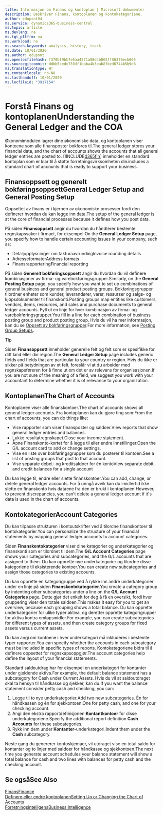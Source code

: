 ```yaml
---
title: Informasjon om Finans og kontoplan | Microsoft dokumenter
description: Beskriver Finans, kontoplanen og kontokategoriene.
author: edupont04
ms.service: dynamics365-business-central
ms.topic: article
ms.devlang: na
ms.tgt_pltfrm: na
ms.workload: na
ms.search.keywords: analysis, history, track
ms.date: 10/01/2020
ms.author: edupont
ms.openlocfilehash: f370bf9bb7e6aa4571a88d4b868ff86376ecb605
ms.sourcegitcommit: ddbb5cede750df1baba4b3eab8fbed6744b5b9d6
ms.translationtype: HT
ms.contentlocale: nb-NO
ms.lasthandoff: 10/01/2020
ms.locfileid: "3917154"
---
```

# <a name="understanding-the-general-ledger-and-the-coa"></a><span data-ttu-id="b55f0-103">Forstå Finans og kontoplanen</span><span class="sxs-lookup"><span data-stu-id="b55f0-103">Understanding the General Ledger and the COA</span></span>

<span data-ttu-id="b55f0-104">Økonomimodulen lagrer dine økonomiske data, og kontoplanen viser kontoene som alle finansposter bokføres til.</span><span class="sxs-lookup"><span data-stu-id="b55f0-104">The general ledger stores your financial data, and the chart of accounts shows the accounts that all general ledger entries are posted to.</span></span> [!INCLUDE[d365fin](includes/d365fin_md.md)] <span data-ttu-id="b55f0-105">inneholder en standard kontoplan som er klar til å støtte forretningsvirksomheten din.</span><span class="sxs-lookup"><span data-stu-id="b55f0-105">includes a standard chart of accounts that is ready to support your business.</span></span>

## <a name="general-ledger-setup-and-general-posting-setup"></a><span data-ttu-id="b55f0-106">Finansoppsett og generelt bokføringsoppsett</span><span class="sxs-lookup"><span data-stu-id="b55f0-106">General Ledger Setup and General Posting Setup</span></span>

<span data-ttu-id="b55f0-107">Oppsettet av finans er i kjernen av økonomiske prosesser fordi den definerer hvordan du kan legge inn data.</span><span class="sxs-lookup"><span data-stu-id="b55f0-107">The setup of the general ledger is at the core of financial processes because it defines how you post data.</span></span>  

<span data-ttu-id="b55f0-108">På siden **Finansoppsett** angir du hvordan du håndterer bestemte regnskapssaker i firmaet, for eksempel:</span><span class="sxs-lookup"><span data-stu-id="b55f0-108">On the **General Ledger Setup** page, you specify how to handle certain accounting issues in your company, such as:</span></span>  

* <span data-ttu-id="b55f0-109">Detaljopplysninger om fakturaavrunding</span><span class="sxs-lookup"><span data-stu-id="b55f0-109">Invoice rounding details</span></span>  
* <span data-ttu-id="b55f0-110">Adresseformater</span><span class="sxs-lookup"><span data-stu-id="b55f0-110">Address formats</span></span>  
* <span data-ttu-id="b55f0-111">Finansrapportering</span><span class="sxs-lookup"><span data-stu-id="b55f0-111">Financial reporting</span></span>  

<span data-ttu-id="b55f0-112">På siden **Generelt bokføringsoppsett** angir du hvordan du vil definere kombinasjoner av firma- og varebokføringsgrupper.</span><span class="sxs-lookup"><span data-stu-id="b55f0-112">Similarly, on the **General Posting Setup** page, you specify how you want to set up combinations of general business and general product posting groups.</span></span> <span data-ttu-id="b55f0-113">Bokføringsgrupper tilordner enheter som kunder, leverandører, varer, ressurser og salgs- og kjøpsdokumenter til finanskonti.</span><span class="sxs-lookup"><span data-stu-id="b55f0-113">Posting groups map entities like customers, vendors, items, resources, and sales and purchase documents to general ledger accounts.</span></span> <span data-ttu-id="b55f0-114">Fyll ut en linje for hver kombinasjon av firma- og varebokføringsgrupper.</span><span class="sxs-lookup"><span data-stu-id="b55f0-114">You fill in a line for each combination of business posting group and product posting group.</span></span> <span data-ttu-id="b55f0-115">Hvis du vil ha mer informasjon, kan du se [Oppsett av bokføringsgrupper](finance-posting-groups.md).</span><span class="sxs-lookup"><span data-stu-id="b55f0-115">For more information, see [Posting Group Setups](finance-posting-groups.md).</span></span>  

> [!TIP]
> <span data-ttu-id="b55f0-116">Siden **Finansoppsett** inneholder generelle felt og felt som er spesifikke for ditt land eller din region.</span><span class="sxs-lookup"><span data-stu-id="b55f0-116">The **General Ledger Setup** page includes generic fields and fields that are particular to your country or region.</span></span> <span data-ttu-id="b55f0-117">Hvis du ikke er sikker på betydningen av et felt, foreslår vi at du arbeider med regnskapsføreren for å finne ut om det er av relevans for organisasjonen.</span><span class="sxs-lookup"><span data-stu-id="b55f0-117">If you are not sure of the meaning of a field, we suggest you work with your accountant to determine whether it is of relevance to your organization.</span></span>  

## <a name="the-chart-of-accounts"></a><span data-ttu-id="b55f0-118">Kontoplanen</span><span class="sxs-lookup"><span data-stu-id="b55f0-118">The Chart of Accounts</span></span>

<span data-ttu-id="b55f0-119">Kontoplanen viser alle finanskontoer.</span><span class="sxs-lookup"><span data-stu-id="b55f0-119">The chart of accounts shows all general ledger accounts.</span></span> <span data-ttu-id="b55f0-120">Fra kontoplanen kan du gjøre ting som:</span><span class="sxs-lookup"><span data-stu-id="b55f0-120">From the chart of accounts, you can do things like:</span></span>  

* <span data-ttu-id="b55f0-121">Vise rapporter som viser finansposter og saldoer.</span><span class="sxs-lookup"><span data-stu-id="b55f0-121">View reports that show general ledger entries and balances.</span></span>  
* <span data-ttu-id="b55f0-122">Lukke resultatregnskapet.</span><span class="sxs-lookup"><span data-stu-id="b55f0-122">Close your income statement.</span></span>  
* <span data-ttu-id="b55f0-123">Åpne Finanskonto-kortet for å legge til eller endre innstillinger.</span><span class="sxs-lookup"><span data-stu-id="b55f0-123">Open the G/L account card to add or change settings.</span></span>  
* <span data-ttu-id="b55f0-124">Vise en liste over bokføringsgrupper som du posterer til kontoen.</span><span class="sxs-lookup"><span data-stu-id="b55f0-124">See a list of posting groups that post to that account.</span></span>
* <span data-ttu-id="b55f0-125">Vise separate debet- og kreditsaldoer for én konto</span><span class="sxs-lookup"><span data-stu-id="b55f0-125">View separate debit and credit balances for a single account</span></span>  

<span data-ttu-id="b55f0-126">Du kan legge til, endre eller slette finanskontoer.</span><span class="sxs-lookup"><span data-stu-id="b55f0-126">You can add, change, or delete general ledger accounts.</span></span> <span data-ttu-id="b55f0-127">For å unngå avvik kan du imidlertid ikke slette en finanskonto hvis dataene fra den er brukt i kontoplanen.</span><span class="sxs-lookup"><span data-stu-id="b55f0-127">However, to prevent discrepancies, you can't delete a general ledger account if it's data is used in the chart of accounts.</span></span>  

## <a name="account-categories"></a><span data-ttu-id="b55f0-128">Kontokategorier</span><span class="sxs-lookup"><span data-stu-id="b55f0-128">Account Categories</span></span>

<span data-ttu-id="b55f0-129">Du kan tilpasse strukturen i kontoutskrifter ved å tilordne finanskontoer til kontokategorier.</span><span class="sxs-lookup"><span data-stu-id="b55f0-129">You can personalize the structure of your financial statements by mapping general ledger accounts to account categories.</span></span>  

<span data-ttu-id="b55f0-130">Siden **Finanskontokategorier** viser dine kategorier og underkategorier og finanskonti som er tilordnet til dem.</span><span class="sxs-lookup"><span data-stu-id="b55f0-130">The **G/L Account Categories** page shows your categories and subcategories, and the G/L accounts that are assigned to them.</span></span> <span data-ttu-id="b55f0-131">Du kan opprette nye underkategorier og tilordne disse kategoriene til eksisterende kontoer.</span><span class="sxs-lookup"><span data-stu-id="b55f0-131">You can create new subcategories and assign those categories to existing accounts.</span></span>  

<span data-ttu-id="b55f0-132">Du kan opprette en kategorigruppe ved å rykke inn andre underkategorier under en linje på siden **Finanskontokategorier**.</span><span class="sxs-lookup"><span data-stu-id="b55f0-132">You create a category group by indenting other subcategories under a line on the **G/L Account Categories** page.</span></span> <span data-ttu-id="b55f0-133">Dette gjør det enkelt for deg å få en oversikt, fordi hver gruppering viser den totale saldoen.</span><span class="sxs-lookup"><span data-stu-id="b55f0-133">This makes it easy for you to get an overview, because each grouping shows a total balance.</span></span> <span data-ttu-id="b55f0-134">Du kan opprette underkategorier for ulike typer aktiva, og deretter opprette kategorigrupper for aktiva kontra omløpsmidler.</span><span class="sxs-lookup"><span data-stu-id="b55f0-134">For example, you can create subcategories for different types of assets, and then create category groups for fixed assets versus current assets.</span></span>  

<span data-ttu-id="b55f0-135">Du kan angi om kontoene i hver underkategori må inkluderes i bestemte typer rapporter.</span><span class="sxs-lookup"><span data-stu-id="b55f0-135">You can specify whether the accounts in each subcategory must be included in specific types of reports.</span></span> <span data-ttu-id="b55f0-136">Kontokategoriene bidra til å definere oppsettet for regnskapsoppgjør.</span><span class="sxs-lookup"><span data-stu-id="b55f0-136">The account categories help define the layout of your financial statements.</span></span>  

<span data-ttu-id="b55f0-137">Standard saldoutdrag har for eksempel en underkategori for kontanter under gjeldende aktiva.</span><span class="sxs-lookup"><span data-stu-id="b55f0-137">For example, the default balance statement has a subcategory for Cash under Current Assets.</span></span> <span data-ttu-id="b55f0-138">Hvis du vil at saldoutdraget skal ta hensyn til håndkasse og sjekker, kan du:</span><span class="sxs-lookup"><span data-stu-id="b55f0-138">If you want the balance statement consider petty cash and checking, you can:</span></span>  

1. <span data-ttu-id="b55f0-139">Legge til to nye underkategorier.</span><span class="sxs-lookup"><span data-stu-id="b55f0-139">Add two new subcategories.</span></span> <span data-ttu-id="b55f0-140">Én for håndkassen og én for sjekkontoen.</span><span class="sxs-lookup"><span data-stu-id="b55f0-140">One for petty cash, and one for your checking account.</span></span>  
2. <span data-ttu-id="b55f0-141">Angi den ekstra rapportdefinisjonen **Kontantkontoer** for disse underkategoriene.</span><span class="sxs-lookup"><span data-stu-id="b55f0-141">Specify the additional report definition **Cash Accounts** for these subcategories.</span></span>  
3. <span data-ttu-id="b55f0-142">Rykk inn dem under **Kontanter**-underkategori.</span><span class="sxs-lookup"><span data-stu-id="b55f0-142">Indent them under the **Cash** subcategory.</span></span>  

<span data-ttu-id="b55f0-143">Neste gang du genererer kontoskjemaer, vil utdraget vise en total saldo for kontanter og to linjer med saldoer for håndkasse og sjekkontoen.</span><span class="sxs-lookup"><span data-stu-id="b55f0-143">The next time you generate account schedules your balance statement will show a total balance for cash and two lines with balances for petty cash and the checking account.</span></span>  

## <a name="see-also"></a><span data-ttu-id="b55f0-144">Se også</span><span class="sxs-lookup"><span data-stu-id="b55f0-144">See Also</span></span>

[<span data-ttu-id="b55f0-145">Finans</span><span class="sxs-lookup"><span data-stu-id="b55f0-145">Finance</span></span>](finance.md)  
[<span data-ttu-id="b55f0-146">Definere eller endre kontoplanen</span><span class="sxs-lookup"><span data-stu-id="b55f0-146">Setting Up or Changing the Chart of Accounts</span></span>](finance-setup-chart-accounts.md)  
[<span data-ttu-id="b55f0-147">Forretningsintelligens</span><span class="sxs-lookup"><span data-stu-id="b55f0-147">Business Intelligence</span></span>](bi.md)  
